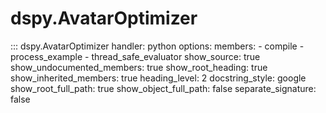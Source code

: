 # dspy.AvatarOptimizer

::: dspy.AvatarOptimizer
    handler: python
    options:
        members:
            - compile
            - process_example
            - thread_safe_evaluator
        show_source: true
        show_undocumented_members: true
        show_root_heading: true
        show_inherited_members: true
        heading_level: 2
        docstring_style: google
        show_root_full_path: true
        show_object_full_path: false
        separate_signature: false
